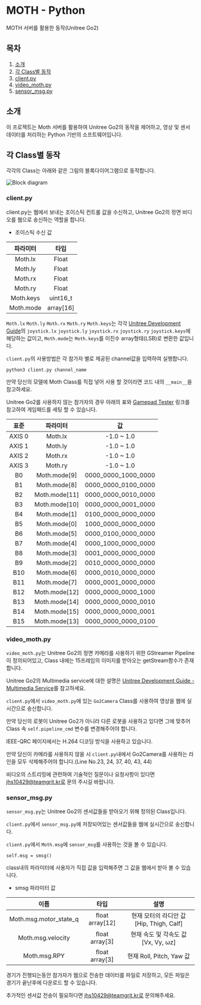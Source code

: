 # MOTH - Python

MOTH 서버를 활용한 동작(Unitree Go2)

## 목차

1. [소개](#소개)
2. [각 Class별 동작](#각-class별-동작)
3. [client.py](#clientpy)
4. [video_moth.py](#video_mothpy)
5. [sensor_msg.py](#sensor_msgpy)

## 소개

이 프로젝트는 Moth 서버를 활용하여 Unitree Go2의 동작을 제어하고, 영상 및 센서 데이터를 처리하는 Python 기반의 소프트웨어입니다.

## 각 Class별 동작

각각의 Class는 아래와 같은 그림의 블록다이어그램으로 동작합니다.

![Block diagram](https://github.com/teamgrit-lab/ieee-qrc-2024-device_code/blob/main/Moth/python/Image/Block%20diagram.png)

### client.py

client.py는 웹에서 보내는 조이스틱 컨트롤 값을 수신하고, Unitree Go2의 정면 비디오를 웹으로 송신하는 역할을 합니다.

- 조이스틱 수신 값

|파라미터|타입|
|:---:|:---:|
|Moth.lx|Float|
|Moth.ly|Float|
|Moth.rx|Float|
|Moth.ry|Float|
|Moth.keys|uint16_t|
|Moth.mode|array[16]|

`Moth.lx` `Moth.ly` `Moth.rx` `Moth.ry` `Moth.keys`는 각각 [Unitree Development Guide](https://support.unitree.com/home/en/developer/Get_remote_control_status)의 `joystick.lx` `joystick.ly` `joystick.rx` `joystick.ry` `joystick.keys`에 해당하는 값이고, `Moth.mode`는 `Moth.keys`를 이진수 array형태(LSB)로 변환한 값입니다.

`client.py`의 사용방법은 각 참가자 별로 제공된 channel값을 입력하여 실행합니다.

```
python3 client.py channel_name
```

만약 당신의 모델에 Moth Class를 직접 넣어 사용 할 것이라면 코드 내의 `__main__`을 참고하세요.

Unitree Go2를 사용하지 않는 참가자의 경우 아래의 표와 [Gamepad Tester](https://hardwaretester.com/gamepad) 링크를 참고하여 게임패드를 세팅 할 수 있습니다.

|표준|파라미터|값|
|:---:|:---:|:---:|
|AXIS 0|Moth.lx|-1.0 ~ 1.0|
|AXIS 1|Moth.ly|-1.0 ~ 1.0|
|AXIS 2|Moth.rx|-1.0 ~ 1.0|
|AXIS 3|Moth.ry|-1.0 ~ 1.0|
|B0|Moth.mode[9]|0000_0000_1000_0000|
|B1|Moth.mode[8]|0000_0000_0100_0000|
|B2|Moth.mode[11]|0000_0000_0010_0000|
|B3|Moth.mode[10]|0000_0000_0001_0000|
|B4|Moth.mode[1]|0100_0000_0000_0000|
|B5|Moth.mode[0]|1000_0000_0000_0000|
|B6|Moth.mode[5]|0000_0100_0000_0000|
|B7|Moth.mode[4]|0000_1000_0000_0000|
|B8|Moth.mode[3]|0001_0000_0000_0000|
|B9|Moth.mode[2]|0010_0000_0000_0000|
|B10|Moth.mode[6]|0000_0010_0000_0000|
|B11|Moth.mode[7]|0000_0001_0000_0000|
|B12|Moth.mode[12]|0000_0000_0000_1000|
|B13|Moth.mode[14]|0000_0000_0000_0010|
|B14|Moth.mode[15]|0000_0000_0000_0001|
|B15|Moth.mode[13]|0000_0000_0000_0100|

### video_moth.py

`video_moth.py`는 Unitree Go2의 정면 카메라를 사용하기 위한 GStreamer Pipeline이 정의되어있고, Class 내에는 15프레임의 이미지를 받아오는 getStream함수가 존재합니다.

Unitree Go2의 Multimedia service에 대한 설명은 [Unitree Development Guide - Multimedia Service](https://support.unitree.com/home/en/developer/Multimedia_Services)를 참고하세요.

`client.py`에서 `video_moth.py`에 있는 `Go2Camera` Class를 사용하여 영상을 웹에 실시간으로 송신합니다.

만약 당신의 로봇이 Unitree Go2가 아니라 다른 로봇을 사용하고 있다면 그에 맞추어 Class 속 `self.pipeline_cmd` 변수를 변경해주어야 합니다.

IEEE-QRC 페이지에서는 H.264 디코딩 방식을 사용하고 있습니다.

만약 당신이 카메라를 사용하지 않을 시 `client.py`내에서 Go2Camera를 사용하는 라인을 모두 삭제해주어야 합니다.(Line No.23, 24, 37, 40, 43, 44)

비디오의 스트리밍에 관련하여 기술적인 질문이나 요청사항이 있다면 jhs10429@teamgrit.kr로 문의 주시길 바랍니다.

### sensor_msg.py

`sensor_msg.py`는 Unitree Go2의 센서값들을 받아오기 위해 정의된 Class입니다.

`client.py`에서 `sensor_msg.py`에 저장되어있는 센서값들을 웹에 실시간으로 송신합니다.

`client.py`에서 `Moth.msg`에 `sensor_msg`를 사용하는 것을 볼 수 있습니다.

```
self.msg = smsg()
```

class내의 파라미터에 사용자가 직접 값을 입력해주면 그 값을 웹에서 받아 볼 수 있습니다.

- smsg 파라미터 값

|이름|타입|설명|
|:---:|:---:|:---:|
|Moth.msg.motor_state_q|float array[12]|현재 모터의 라디안 값 [Hip, Thigh, Calf]|
|Moth.msg.velocity|float array[3]|현재 속도 및 각속도 값 [Vx, Vy, ωz]|
|Moth.msg.RPY|float array[3]|현재 Roll, Pitch, Yaw 값|

경기가 진행되는동안 참가자가 웹으로 전송한 데이터를 파일로 저장하고, 모든 파일은 경기가 끝난후에 다운로드 할 수 있습니다.

추가적인 센서값 전송이 필요하다면 jhs10429@teamgrit.kr로 문의해주세요.

